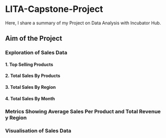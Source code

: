 # LITA-Capstone-Project
Here, I share a summary of my Project on Data Analysis with Incubator Hub.
## Aim of the Project

### Exploration of Sales Data

#### 1. Top Selling Products

#### 2. Total Sales By Products

#### 3. Total Sales By Region

#### 4. Total Sales By Month

### Metrics Showing Average Sales Per Product and Total Revenue y Region 


### Visualisation of Sales Data

